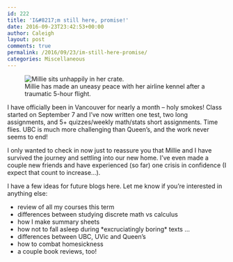 ```yaml
---
id: 222
title: 'I&#8217;m still here, promise!'
date: 2016-09-23T23:42:53+00:00
author: Caleigh
layout: post
comments: true
permalink: /2016/09/23/im-still-here-promise/
categories: Miscellaneous
---
```

<figure><img src="{{ site.baseurl }}/public/posts/uneasy.jpg" alt="Millie sits unhappily in her crate." sizes="(max-width: 225px) 100vw, 225px" data-recalc-dims="1" /><figcaption>Millie has made an uneasy peace with her airline kennel after a traumatic 5-hour flight.</figcaption></figure> 

I have officially been in Vancouver for nearly a month &#8211; holy smokes! Class started on September 7 and I&#8217;ve now written one test, two long assignments, and 5+ quizzes/weekly math/stats short assignments. Time flies. UBC is much more challenging than Queen&#8217;s, and the work never seems to end!

I only wanted to check in now just to reassure you that Millie and I have survived the journey and settling into our new home. I&#8217;ve even made a couple new friends and have experienced (so far) one crisis in confidence (I expect that count to increase&#8230;).

I have a few ideas for future blogs here. Let me know if you&#8217;re interested in anything else:

  * review of all my courses this term
  * differences between studying discrete math vs calculus
  * how I make summary sheets
  * how not to fall asleep during \*excruciatingly boring\* texts &#8230;
  * differences between UBC, UVic and Queen&#8217;s
  * how to combat homesickness
  * a couple book reviews, too!